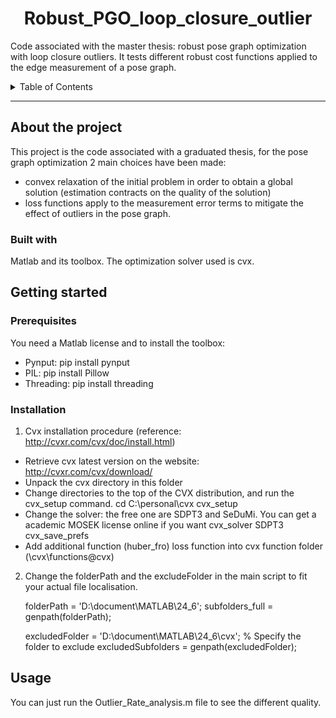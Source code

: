 <h1 align="center">Robust_PGO_loop_closure_outlier</h1>


Code associated with the master thesis: robust pose graph optimization with loop closure outliers. 
It tests different robust cost functions applied to the edge measurement of a pose graph.


<!-- TABLE OF CONTENTS -->
<details>
  <summary>Table of Contents</summary>
  <ol>
    <li>
      <a href="#about-the-project">About The Project</a>
      <ul>
        <li><a href="#built-with">Built With</a></li>
      </ul>
    </li>
    <li>
      <a href="#getting-started">Getting Started</a>
      <ul>
        <li><a href="#prerequisites">Prerequisites</a></li>
        <li><a href="#installation">Installation</a></li>
      </ul>
    </li>
    <li><a href="#usage">Usage</a></li>
    <li><a href="#roadmap">TO DO</a></li>
  </ol>
</details>

---
## About the project 

This project is the code associated with a graduated thesis, for the pose graph optimization 2 main choices have been made: 
- convex relaxation of the initial problem in order to obtain a global solution (estimation contracts on the quality of the solution)
- loss functions apply to the measurement error terms to mitigate the effect of outliers in the pose graph.

### Built with

Matlab and its toolbox. The optimization solver used is cvx. 

## Getting started

### Prerequisites

You need a Matlab license and to install the toolbox: 
- Pynput: pip install pynput
- PIL: pip install Pillow
- Threading: pip install threading

### Installation

1) Cvx installation procedure (reference: http://cvxr.com/cvx/doc/install.html)

- Retrieve cvx latest version on the website: http://cvxr.com/cvx/download/
- Unpack the cvx directory in this folder
- Change directories to the top of the CVX distribution, and run the cvx_setup command. 
	cd C:\personal\cvx
	cvx_setup
- Change the solver: the free one are SDPT3 and SeDuMi. You can get a academic MOSEK license online if you want 
	cvx_solver SDPT3
	cvx_save_prefs
- Add additional function (huber_fro) loss function into cvx function folder (\cvx\functions\@cvx)

 
2) Change the folderPath and the excludeFolder in the main script to fit your actual file localisation.

	folderPath = 'D:\document\MATLAB\24_6'; 
	subfolders_full = genpath(folderPath); 

	excludedFolder = 'D:\document\MATLAB\24_6\cvx';  % Specify the folder to exclude
	excludedSubfolders = genpath(excludedFolder); 

## Usage 

You can just run the Outlier_Rate_analysis.m file to see the different quality. 
